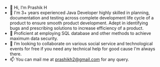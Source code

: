 - 👋 Hi, I’m Prashik H
- 👀 I'm 3+ years experienced Java Developer highly skilled in planning, documentation and testing across complete development life cycle of a product 
    to ensure smooth product development. Adept in identifying bugs and prescribing solutions to increase efficiency of a product. 
- 🌱 Proficient at employing SQL database and other methods to achieve maximum data security.
- 💞️ I’m looking to collaborate on various social service and technological events for free if you need any technical help for good cause I'm always there.
- 📫 You can mail me at prashikh2@gmail.com for any query.

